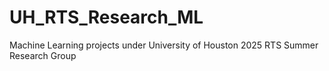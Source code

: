 # UH_RTS_Research_ML
Machine Learning projects under University of Houston 2025 RTS Summer Research Group

